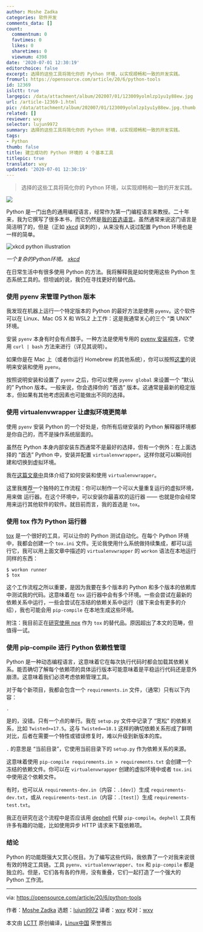 ```yaml
---
author: Moshe Zadka
categories: 软件开发
comments_data: []
count:
  commentnum: 0
  favtimes: 0
  likes: 0
  sharetimes: 0
  viewnum: 4398
date: '2020-07-01 12:30:19'
editorchoice: false
excerpt: 选择的这些工具将简化你的 Python 环境，以实现顺畅和一致的开发实践。
fromurl: https://opensource.com/article/20/6/python-tools
id: 12369
islctt: true
largepic: /data/attachment/album/202007/01/123009yolmlzp1yu1y88ew.jpg
url: /article-12369-1.html
pic: /data/attachment/album/202007/01/123009yolmlzp1yu1y88ew.jpg.thumb.jpg
related: []
reviewer: wxy
selector: lujun9972
summary: 选择的这些工具将简化你的 Python 环境，以实现顺畅和一致的开发实践。
tags:
- Python
thumb: false
title: 建立成功的 Python 环境的 4 个基本工具
titlepic: true
translator: wxy
updated: '2020-07-01 12:30:19'
---
```



> 
> 选择的这些工具将简化你的 Python 环境，以实现顺畅和一致的开发实践。
> 
> 
> 


![](/data/attachment/album/202007/01/123009yolmlzp1yu1y88ew.jpg)


Python 是一门出色的通用编程语言，经常作为第一门编程语言来教授。二十年来，我为它撰写了很多本书，而它仍然是[我的首选语言](https://opensource.com/article/19/10/why-love-python)。虽然通常来说这门语言是简洁明了的，但是（正如 [xkcd](https://xkcd.com/1987/) 讽刺的），从来没有人说过配置 Python 环境也是一样的简单。


![xkcd python illustration](/data/attachment/album/202007/01/123022h0wrgq6x7gbojozv.png "xkcd python illustration")


*一个复杂的Python环境。 [xkcd](https://xkcd.com/1987/)*


在日常生活中有很多使用 Python 的方法。我将解释我是如何使用这些 Python 生态系统工具的。但坦诚的说，我仍在寻找更好的替代品。


### 使用 pyenv 来管理 Python 版本


我发现在机器上运行一个特定版本的 Python 的最好方法是使用 `pyenv`。这个软件可以在 Linux、Mac OS X 和 WSL2 上工作：这是我通常关心的三个 “类 UNIX” 环境。


安装 `pyenv` 本身有时会有点棘手。一种方法是使用专用的 [pyenv 安装程序](https://github.com/pyenv/pyenv-installer)，它使用 `curl | bash` 方法来进行（详见其说明）。


如果你是在 Mac 上（或者你运行 Homebrew 的其他系统），你可以按照[这里](/article-12241-1.html)的说明来安装和使用 `pyenv`。


按照说明安装和设置了 `pyenv` 之后，你可以使用 `pyenv global` 来设置一个 “默认的” Python 版本。一般来说，你会选择你的 “首选” 版本。这通常是最新的稳定版本，但如果有其他考虑因素也可能做出不同的选择。


### 使用 virtualenvwrapper 让虚拟环境更简单


使用 `pyenv` 安装 Python 的一个好处是，你所有后继安装的 Python 解释器环境都是你自己的，而不是操作系统层面的。


虽然在 Python 本身内部安装东西通常不是最好的选择，但有一个例外：在上面选择的 “首选” Python 中，安装并配置 `virtualenvwrapper`。这样你就可以瞬间创建和切换到虚拟环境。


我在[这篇文章中](/article-11086-1.html)具体介绍了如何安装和使用 `virtualenvwrapper`。


这里我推荐一个独特的工作流程：你可以制作一个可以大量重复运行的虚拟环境，用来做<ruby> 运行器 <rt>  runner </rt></ruby>。在这个环境中，可以安装你最喜欢的运行器 —— 也就是你会经常用来运行其他软件的软件。就目前而言，我的首选是 `tox`。


### 使用 tox 作为 Python 运行器


[tox](https://opensource.com/article/19/5/python-tox) 是一个很好的工具，可以让你的 Python 测试自动化。在每个 Python 环境中，我都会创建一个 `tox.ini` 文件。无论我使用什么系统做持续集成，都可以运行它，我可以用上面文章中描述的 `virtualenvwrapper` 的 `workon` 语法在本地运行同样的东西：



```
$ workon runner
$ tox

```

这个工作流程之所以重要，是因为我要在多个版本的 Python 和多个版本的依赖库中测试我的代码。这意味着在 `tox` 运行器中会有多个环境。一些会尝试在最新的依赖关系中运行，一些会尝试在冻结的依赖关系中运行（接下来会有更多的介绍），我也可能会用 `pip-compile` 在本地生成这些环境。


附注：我目前正在[研究使用 nox](https://nox.thea.codes/en/stable/) 作为 `tox` 的替代品。原因超出了本文的范畴，但值得一试。


### 使用 pip-compile 进行 Python 依赖性管理


Python 是一种动态编程语言，这意味着它在每次执行代码时都会加载其依赖关系。能否确切了解每个依赖项的具体运行版本可能意味着是平稳运行代码还是意外崩溃。这意味着我们必须考虑依赖管理工具。


对于每个新项目，我都会包含一个 `requirements.in` 文件，（通常）只有以下内容：



```
.

```

是的，没错。只有一个点的单行。我在 `setup.py` 文件中记录了 “宽松” 的依赖关系，比如 `Twisted>=17.5`。这与 `Twisted==18.1` 这样的确切依赖关系形成了鲜明对比，后者在需要一个特性或错误修复时，难以升级到新版本的库。


`.` 的意思是 “当前目录”，它使用当前目录下的 `setup.py` 作为依赖关系的来源。


这意味着使用 `pip-compile requirements.in > requirements.txt` 会创建一个冻结的依赖文件。你可以在 `virtualenvwrapper` 创建的虚拟环境中或者 `tox.ini` 中使用这个依赖文件。


有时，也可以从 `requirements-dev.in`（内容：`.[dev]`）生成 `requirements-dev.txt`，或从 `requirements-test.in`（内容：`.[test]`）生成 `requirements-test.txt`。


我正在研究在这个流程中是否应该用 [dephell](https://github.com/dephell/dephell) 代替 `pip-compile`。`dephell` 工具有许多有趣的功能，比如使用异步 HTTP 请求来下载依赖项。


### 结论


Python 的功能既强大又赏心悦目。为了编写这些代码，我依靠了一个对我来说很有效的特定工具链。工具 `pyenv`、`virtualenvwrapper`、`tox` 和 `pip-compile` 都是独立的。但是，它们各有各的作用，没有重叠，它们一起打造了一个强大的 Python 工作流。




---


via: <https://opensource.com/article/20/6/python-tools>


作者：[Moshe Zadka](https://opensource.com/users/moshez) 选题：[lujun9972](https://github.com/lujun9972) 译者：[wxy](https://github.com/wxy) 校对：[wxy](https://github.com/wxy)


本文由 [LCTT](https://github.com/LCTT/TranslateProject) 原创编译，[Linux中国](https://linux.cn/) 荣誉推出